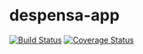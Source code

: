 # despensa-app

[![Build Status](https://travis-ci.org/ismaelcabanas/despensa-app.svg?branch=master)](https://travis-ci.org/ismaelcabanas/despensa-app)
[![Coverage Status](https://coveralls.io/repos/github/ismaelcabanas/despensa-app/badge.svg?branch=master)](https://coveralls.io/github/ismaelcabanas/despensa-app?branch=master)